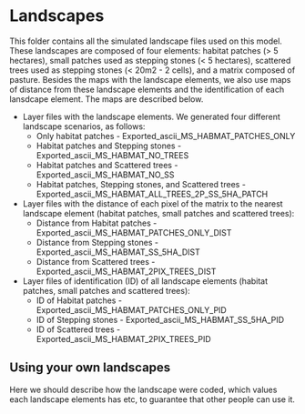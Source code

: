 # Landscapes 

This folder contains all the simulated landscape files used on this model. These landscapes are composed of four elements: habitat patches (> 5 hectares), small patches used as stepping stones (< 5 hectares), scattered trees used as stepping stones (< 20m2 - 2 cells), and a matrix composed of pasture. Besides the maps with the landscape elements, we also use maps of distance from these landscape elements and the identification of each lansdcape element. The maps are described below.
 
-  Layer files with the landscape elements. We generated four different landscape scenarios, as follows:  
    - Only habitat patches - Exported_ascii_MS_HABMAT_PATCHES_ONLY
    - Habitat patches and Stepping stones - Exported_ascii_MS_HABMAT_NO_TREES
    - Habitat patches and Scattered trees - Exported_ascii_MS_HABMAT_NO_SS
    - Habitat patches, Stepping stones, and Scattered trees - Exported_ascii_MS_HABMAT_ALL_TREES_2P_SS_5HA_PATCH
- Layer files with the distance of each pixel of the matrix to the nearest landscape element (habitat patches, small patches and scattered trees):  
    - Distance from Habitat patches - Exported_ascii_MS_HABMAT_PATCHES_ONLY_DIST
    - Distance from Stepping stones - Exported_ascii_MS_HABMAT_SS_5HA_DIST
    - Distance from Scattered trees - Exported_ascii_MS_HABMAT_2PIX_TREES_DIST
- Layer files of identification (ID) of all landscape elements (habitat patches, small patches and scattered trees): 
    - ID of Habitat patches - Exported_ascii_MS_HABMAT_PATCHES_ONLY_PID
    - ID of Stepping stones - Exported_ascii_MS_HABMAT_SS_5HA_PID 
    - ID of Scattered trees - Exported_ascii_MS_HABMAT_2PIX_TREES_PID
    
## Using your own landscapes

Here we should describe how the landscape were coded, which values each landscape elements has etc, to guarantee that other people can use it.
